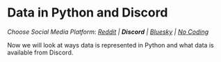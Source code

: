 # Data in Python and Discord
_Choose Social Media Platform: <a href='../../../reddit/ch04_data/05_data_python_platform/00_intro.html'>Reddit</a> | __Discord__ | <a href='../../../bsky/ch04_data/05_data_python_platform/00_intro.html'>Bluesky</a> | <a href='../../../nocode/ch04_data/05_data_python_platform/00_intro.html'>No Coding</a>_


Now we will look at ways data is represented in Python and what data is available from Discord.

```{tableofcontents}
```
